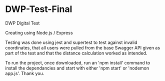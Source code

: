 # DWP-Test-Final
DWP Digital Test 

Creating using Node.js / Express

Testing was done using jest and supertest to test against invalid coordinates, that all users were pulled from the base Swagger API given as part of the test and that the distance calculation worked as intended. 

To run the project, once downloaded, run an 'npm install' command to install the dependancies and start with either 'npm start' or 'nodemon app.js'. Thank you. 
